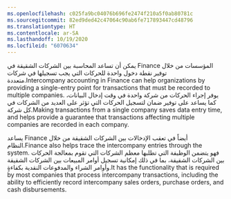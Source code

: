 ```yaml
---
ms.openlocfilehash: c025fa9bc04076b696fe2474f210a5f0ab80781c
ms.sourcegitcommit: 82ed9ded42c47064c90ab6fe717893447cd48796
ms.translationtype: HT
ms.contentlocale: ar-SA
ms.lasthandoff: 10/19/2020
ms.locfileid: "6070634"
---
```

<span data-ttu-id="430f7-101">يمكن أن تساعد المحاسبة بين الشركات الشقيقة في Finance المؤسسات من خلال توفير نقطة دخول واحدة للحركات التي يجب تسجيلها في شركات متعددة.</span><span class="sxs-lookup"><span data-stu-id="430f7-101">Intercompany accounting in Finance can help organizations by providing a single-entry point for transactions that must be recorded to multiple companies.</span></span> <span data-ttu-id="430f7-102">يوفر إجراء الحركات من شركة واحدة في وقت إدخال البيانات، كما يساعد على توفير ضمان لتسجيل الحركات التي تؤثر على العديد من الشركات في كل شركة.</span><span class="sxs-lookup"><span data-stu-id="430f7-102">Making transactions from a single company saves data entry time, and helps provide a guarantee that transactions affecting multiple companies are recorded in each company.</span></span> 

<span data-ttu-id="430f7-103">يساعد Finance أيضاً في تعقب الإدخالات بين الشركات الشقيقة من خلال النظام.</span><span class="sxs-lookup"><span data-stu-id="430f7-103">Finance also helps trace the intercompany entries through the system.</span></span> <span data-ttu-id="430f7-104">فهو يتضمن الوظيفة التي تطلبها معظم الشركات التي تقوم بمعالجة الحركات بين الشركات الشقيقة، بما في ذلك إمكانية تسجيل أوامر المبيعات بين الشركات الشقيقة وأوامر الشراء والمدفوعات النقدية بكفاءةٍ.</span><span class="sxs-lookup"><span data-stu-id="430f7-104">It has the functionality that is required by most companies that process intercompany transactions, including the ability to efficiently record intercompany sales orders, purchase orders, and cash disbursements.</span></span> 
